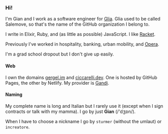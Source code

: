 ### Hi!

I'm Gian and I work as a software engineer for [Glia](https://www.glia.com/). Glia used to be called Salemove, so that's the name of the GitHub organization I belong to.

I write in Elixir, Ruby, and (as little as possible) JavaScript. I like [Racket](https://racket-lang.org/).

Previously I've worked in hospitality, banking, urban mobility, and [Opera](https://www.opera.com/).

I'm a grad school dropout but I don't give up easily.

#### Web

I own the domains [gergel.im](https://www.gergel.im) and [ciccarelli.dev](https://ciccarelli.dev). One is hosted by GitHub Pages, the other by Netlify. My provider is [Gandi](https://gandi.net).

#### Naming

My complete name is long and Italian but I rarely use it (except when I sign contracts or talk with my mamma). I go by just **Gian** (/'dʒɒn/).

When I have to choose a nickname I go by `sturmer` (without the umlaut) or `increatore`.

<!--
**sturmer/sturmer** is a ✨ _special_ ✨ repository because its `README.md` (this file) appears on your GitHub profile.

Here are some ideas to get you started:

- 🔭 I’m currently working on ...
- 🌱 I’m currently learning ...
- 👯 I’m looking to collaborate on ...
- 🤔 I’m looking for help with ...
- 💬 Ask me about ...
- 📫 How to reach me: ...
- 😄 Pronouns: ...
- ⚡ Fun fact: ...
-->


